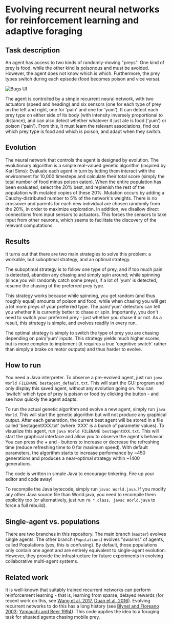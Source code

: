 # Evolving recurrent neural networks for reinforcement learning and adaptive foraging


## Task description

An agent has access to two kinds of randomly-moving "preys". One kind of prey is food, while the
other kind is poisonous and must be avoided. However, the agent does not know
which is which. Furthermore, the prey types switch during each episode (food
becomes poison and vice versa).

![Bugs UI](https://github.com/ThomasMiconi/Bugs/blob/master/World.gif)

The agent is controlled by a simple recurrent neural network, with two
actuators (speed and heading) and six sensors (one for each type of prey on the
left and right, one for 'pain' and one for 'yum'). It can detect each prey type
on either side of its body (with intensity inversely proportional to distance),
and can  also detect whether whatever it just ate is food ('yum') or poison
('pain'). From this, it must learn the relevant associations, find out which prey type is food
and which is poison, and adapt when they switch.

## Evolution

The neural network that controls the agent is designed by evolution.
The evolutionary algorithm is a simple real-valued genetic algorithm (inspired
by Karl Sims): Evaluate each agent in turn by letting them interact with the
environment for 10,000 timesteps and calculate their total score (simply the
total number of food minus poison eaten). When the entire population has been
evaluated, select the 20% best, and replenish the rest of the population with
mutated copies of these 20%. Mutation occurs by adding a Cauchy-distributed
number to 5% of the network's weights. There is no crossover and parents for
each new individual are chosen randomly from the 20%, in order to maximize
exploration. In addition, we disallow direct connections
from input sensors to actuators. This forces the sensors to take input from
other neurons, which seems to facilitate the discovery of the relevant
computations.

## Results

It turns out that there are two main strategies to solve this problem: a workable, but suboptimal strategy, and an optimal strategy. 

The suboptimal
strategy is to follow one type of prey, and if too much pain is detected,
abandon any chasing and simply spin around; while spinning (since you will randomly catch some preys), if a lot of 'yum' is detected,
resume the chasing of the preferred prey type.

This strategy works because while spinning, you get random (and thus roughly
equal) amounts of poison and food, while when chasing you will get a lot more
preys of your preferred type. The pain/'yum' detectors can tell you whether it
is currently better to chase or spin. Importantly, you don't need to switch
your preferred prey - just whether you chase it or not. As a result, this
strategy is simple, and evolves readily in every run.

The optimal strategy is simply to switch the type of prey you are chasing
depending on pain/'yum' inputs. This strategy yields much higher scores, but is
more complex to implement (it requires a true 'cognitive switch' rather than
simply a brake on motor outputs) and thus harder to evolve.

## How to run

You need a Java interpreter. To observe a pre-evolved agent, just run `java
World FILENAME bestagent_default.txt`. This will start the GUI program and only
display this saved agent, without
any evolution going on. You can 'switch' which type of prey is poison or food by
clicking the button - and see how quickly the agent adapts.

To run the actual genetic algorithm and evolve a new agent, simply run  `java
World`.  This will start the genetic algorithm but will not produce any
graphical output. After each generation, the current best agent will be stored
in a file called 'bestagentXXX.txt' (where 'XXX' is a bunch of parameter
values). To visualize this agent, run `java World FILENAME bestagentXXX.txt`.
This will start the graphical interface and allow you to observe the agent's
behavior.  You can press the + and - buttons to increase or decrease the
refreshing time (reduce refreshing time to 0 for maximum speed). With default
parameters, the algorithm starts to increase performance by ~450 generations
and produces a near-optimal strategy within ~1400 generations. 

The code is written in simple Java to encourage tinkering. Fire up your
editor and code away!

To recompile the Java bytecode, simply run `javac World.java`. If
you modify any other Java source file than World.java, you need to recompile
them explicitly too (or alternatively, just run `rm *.class; javac World.java`
to force a full rebuild). 



## Single-agent vs. populations

There are two branches in this repository. The main branch (`master`) evolves
single agents. The other branch (`Populations`) evolves "swarms" of agents,
called Populations (yes, this is confusing). By default, those populations only
contain one agent and are entirely equivalent to single-agent evolution.
However, they provide the infrastructure for future experiments in evolving
collaborative multi-agent systems.


## Related work

It is well-known that suitably trained recurrent networks can perform
reinforcement learning - that is, learning from sparse, delayed rewards (for
recent work on this, see [Wang et al.  2017](https://arxiv.org/abs/1611.05763),
[Duan et al.  2016](https://arxiv.org/abs/1611.02779)). Evolving recurrent
networks to do this has a long history (see [Blynel and Floreano
2003](https://link.springer.com/chapter/10.1007/3-540-36605-9_54); [Yamauchi and
Beer 1994](http://dl.acm.org/citation.cfm?id=189951)). This code applies the idea to a foraging task for situated agents chasing mobile prey.
